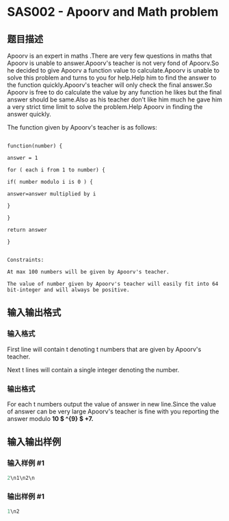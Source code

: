 # SAS002 - Apoorv and Math problem

## 题目描述

Apoorv is an expert in maths .There are very few questions in maths that Apoorv is unable to answer.Apoorv's teacher is not very fond of Apoorv.So he decided to give Apoorv a function value to calculate.Apoorv is unable to solve this problem and turns to you for help.Help him to find the answer to the function quickly.Apoorv's teacher will only check the final answer.So Apoorv is free to do calculate the value by any function he likes but the final answer should be same.Also as his teacher don't like him much he gave him a very strict time limit to solve the problem.Help Apoorv in finding the answer quickly.

The function given by Apoorv's teacher is as follows:

```

function(number) {

answer = 1

for ( each i from 1 to number) {

if( number modulo i is 0 ) {

answer=answer multiplied by i 

}

}

return answer

}

```

```

Constraints:

At max 100 numbers will be given by Apoorv's teacher.

The value of number given by Apoorv's teacher will easily fit into 64 bit-integer and will always be positive.

```

## 输入输出格式

### 输入格式

First line will contain t denoting t numbers that are given by Apoorv's teacher.

Next t lines will contain a single integer denoting the number.

### 输出格式

For each t numbers output the value of answer in new line.Since the value of answer can be very large Apoorv's teacher is fine with you reporting the answer modulo **10 $ ^{9} $ +7.**

## 输入输出样例

### 输入样例 #1

```cpp
2\n1\n2\n
```


### 输出样例 #1

```cpp
1\n2
```


